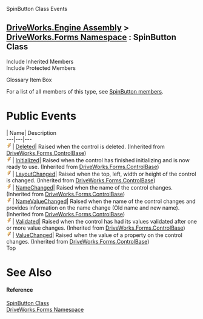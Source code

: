 SpinButton Class Events   
  
[DriveWorks.Engine Assembly](topic2156.md) > [DriveWorks.Forms Namespace](topic7266.md) : SpinButton Class  
---  
  
Include Inherited Members    
Include Protected Members    


Glossary Item Box

For a list of all members of this type, see [SpinButton members](topic9003.md).

# Public Events

| Name| Description  
---|---|---  
![Public Event](dotnetimages/publicEvent.gif)| [Deleted](topic7759.md)| Raised when the control is deleted. (Inherited from [DriveWorks.Forms.ControlBase](topic7698.md))  
![Public Event](dotnetimages/publicEvent.gif)| [Initialized](topic7760.md)| Raised when the control has finished initializing and is now ready to use. (Inherited from [DriveWorks.Forms.ControlBase](topic7698.md))  
![Public Event](dotnetimages/publicEvent.gif)| [LayoutChanged](topic7761.md)| Raised when the top, left, width or height of the control is changed. (Inherited from [DriveWorks.Forms.ControlBase](topic7698.md))  
![Public Event](dotnetimages/publicEvent.gif)| [NameChanged](topic7762.md)| Raised when the name of the control changes. (Inherited from [DriveWorks.Forms.ControlBase](topic7698.md))  
![Public Event](dotnetimages/publicEvent.gif)| [NameValueChanged](topic7763.md)| Raised when the name of the control changes and provides information on the name change (Old name and new name). (Inherited from [DriveWorks.Forms.ControlBase](topic7698.md))  
![Public Event](dotnetimages/publicEvent.gif)| [Validated](topic7764.md)| Raised when the control has had its values validated after one or more value changes. (Inherited from [DriveWorks.Forms.ControlBase](topic7698.md))  
![Public Event](dotnetimages/publicEvent.gif)| [ValueChanged](topic7765.md)| Raised when the value of a property on the control changes. (Inherited from [DriveWorks.Forms.ControlBase](topic7698.md))  
Top

# See Also

#### Reference

[SpinButton Class](topic9002.md)   
[DriveWorks.Forms Namespace](topic7266.md)


